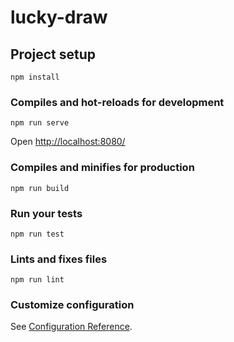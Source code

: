 # lucky-draw

## Project setup
```
npm install
```

### Compiles and hot-reloads for development
```
npm run serve
```

Open [http://localhost:8080/](http://localhost:8080/) 

### Compiles and minifies for production
```
npm run build
```

### Run your tests
```
npm run test
```

### Lints and fixes files
```
npm run lint
```

### Customize configuration
See [Configuration Reference](https://cli.vuejs.org/config/).
